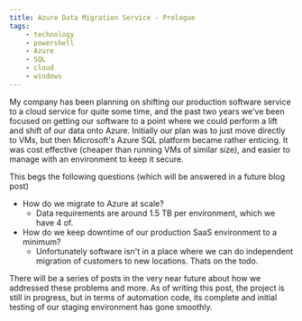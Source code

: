 ```yaml
---
title: Azure Data Migration Service - Prologue
tags:
    - technology
    - powershell
    - Azure
    - SQL
    - cloud
    - windows
---
```


My company has been planning on shifting our production software service to a cloud service for quite some time, and the past two years we've been focused on getting our software to a point where we could perform a lift and shift of our data onto Azure. Initially our plan was to just move directly to VMs, but then Microsoft's Azure SQL platform became rather enticing. It was cost effective (cheaper than running VMs of similar size), and easier to manage with an environment to keep it secure.

This begs the following questions (which will be answered in a future blog post)

* How do we migrate to Azure at scale?
    * Data requirements are around 1.5 TB per environment, which we have 4 of.
* How do we keep downtime of our production SaaS environment to a minimum?
    * Unfortunately software isn't in a place where we can do independent migration of customers to new locations. Thats on the todo.

There will be a series of posts in the very near future about how we addressed these problems and more. As of writing this post, the project is still in progress, but in terms of automation code, its complete and initial testing of our staging environment has gone smoothly.
